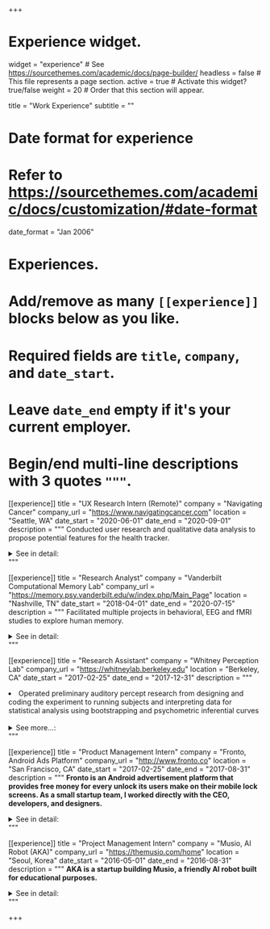 +++
# Experience widget.
widget = "experience"  # See https://sourcethemes.com/academic/docs/page-builder/
headless = false  # This file represents a page section.
active = true  # Activate this widget? true/false
weight = 20  # Order that this section will appear.

title = "Work Experience"
subtitle = ""

# Date format for experience
#   Refer to https://sourcethemes.com/academic/docs/customization/#date-format
date_format = "Jan 2006"

# Experiences.
#   Add/remove as many `[[experience]]` blocks below as you like.
#   Required fields are `title`, `company`, and `date_start`.
#   Leave `date_end` empty if it's your current employer.
#   Begin/end multi-line descriptions with 3 quotes `"""`.

[[experience]]
  title = "UX Research Intern (Remote)"
  company = "Navigating Cancer"
  company_url = "https://www.navigatingcancer.com"
  location = "Seattle, WA"
  date_start = "2020-06-01"
  date_end = "2020-09-01"
  description = """
  Conducted user research and qualitative data analysis to propose potential features for the health tracker.
  <details>
  <summary>See in detail:</summary>
  <li>
  Ideated new features based on user stories generated from surveys and interviews with clinicians and patients
  </li>

  <li>
  Validated prototype through iterations of concept-testing and evaluation
  </li>

  <li>
  Collaborated as an internationally distributed cross-functional team of product manager, researchers, and designers to improve patients’ engagement with health tracker and symptom management
  </li>

  <li>
  Evangelized the impact of research by presenting findings to the leaders and internal stakeholders
  </li>

  <br>
  **Skills:** Figma, Qualitative Research, User Interviews & Surveys, Affinity Diagramming, Working as an internationally distributed team
  </details>
  """

[[experience]]
  title = "Research Analyst"
  company = "Vanderbilt Computational Memory Lab"
  company_url = "https://memory.psy.vanderbilt.edu/w/index.php/Main_Page"
  location = "Nashville, TN"
  date_start = "2018-04-01"
  date_end = "2020-07-15"
  description = """
  Facilitated multiple projects in behavioral, EEG and fMRI studies to explore human memory.
  <details>
  <summary>See in detail:</summary>
  <li>
  Devised automated data processing pipeline that converts speech to text using Google Speech API, analyzes subject task performance, and constructs data frame based on experiment paradigm
  </li>

  <li>
  Applied [vector space models](/post/vectorspace), such as GloVe and USE, to measure cosine similarities between idea units and characterized their semantic representations in short and long term memory
  </li>

  <li>
  Analyzed EEG data by filtering noise and artifacts using independent component analysis to [create evoked response](/post/eeg-advanced/)
  </li>
  <br>
  **Skills:** Python, MATLAB, Neuroimaging, Machine Learning
  </details>
  """

[[experience]]
  title = "Research Assistant"
  company = "Whitney Perception Lab"
  company_url = "https://whitneylab.berkeley.edu"
  location = "Berkeley, CA"
  date_start = "2017-02-25"
  date_end = "2017-12-31"
  description = """
  <li>
  Operated preliminary auditory percept research from designing and coding the experiment to running subjects and interpreting data for statistical analysis using bootstrapping and psychometric inferential curves
  </li>
  <br>
  <details>
  <summary>See more...:</summary>

  <li>
  Mentored high school students to understand experiment design and replicate the results
  </li>

  <li>
  Assisted Prof. Bill Prinzmetal in developing experiments to test whether serial dependence persists in real-life visual scenes
  </li>
  <br>
  **Skills:** MATLAB, PsychToolBox, PsychoPy, experimental design, statistical analysis
  </details>
  """


[[experience]]
  title = "Product Management Intern"
  company = "Fronto, Android Ads Platform"
  company_url = "http://www.fronto.co"
  location = "San Francisco, CA"
  date_start = "2017-02-25"
  date_end = "2017-08-31"
  description = """
  **Fronto is an Android advertisement platform that provides free money for every unlock its users make on their mobile lock screens. As a small startup team, I worked directly with the CEO, developers, and designers.**
  <details>
  <summary>See in detail:</summary>
  <li>
  Automated 90% of manual Zendesk ticket solution process to improve work efficiency
  </li>

  <li>
  Debugged usability issues and managed user portfolios using MySQL to identify potential abusers
  </li>
  <br>
  **Skills:** Agile, product management, MySQL, Jira, Mixpanel, Zendesk, Intercom
  </details>
  """


[[experience]]
  title = "Project Management Intern"
  company = "Musio, AI Robot (AKA)"
  company_url = "https://themusio.com/home"
  location = "Seoul, Korea"
  date_start = "2016-05-01"
  date_end = "2016-08-31"
  description = """
  **AKA is a startup building Musio, a friendly AI robot built for educational purposes.**
  <details>
  <summary>See in detail:</summary>
  <li>
  Leveraged communication between software and hardware teams to define and assess product requirements
  </li>

  <li>
  Iteratively redesigned website and blog interface and flow to improve usability and retention rate
  </li>
  <br>
  **Skills:** HTML/CSS/Javascript/Bootstrap, project management, Agile, Google Analytics
  </details>
  """

+++
